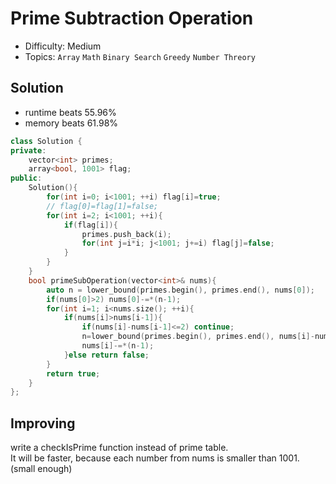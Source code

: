 # Prime Subtraction Operation
- Difficulty: Medium
- Topics: `Array` `Math` `Binary Search` `Greedy` `Number Threory`

<!-- ## Data Structure
``` cpp
``` -->

## Solution
- runtime beats 55.96%
- memory beats 61.98%
``` cpp
class Solution {
private:
    vector<int> primes;
    array<bool, 1001> flag;
public:
    Solution(){
        for(int i=0; i<1001; ++i) flag[i]=true;
        // flag[0]=flag[1]=false;
        for(int i=2; i<1001; ++i){
            if(flag[i]){
                primes.push_back(i);
                for(int j=i*i; j<1001; j+=i) flag[j]=false;
            }
        }
    }
    bool primeSubOperation(vector<int>& nums){
        auto n = lower_bound(primes.begin(), primes.end(), nums[0]);
        if(nums[0]>2) nums[0]-=*(n-1);
        for(int i=1; i<nums.size(); ++i){
            if(nums[i]>nums[i-1]){
                if(nums[i]-nums[i-1]<=2) continue;
                n=lower_bound(primes.begin(), primes.end(), nums[i]-nums[i-1]);
                nums[i]-=*(n-1);
            }else return false;
        }
        return true;
    }
};
```

## Improving
write a checkIsPrime function instead of prime table.  
It will be faster, because each number from nums is smaller than 1001. (small enough)

<!-- ### source code
- runtime beats 
- memory beats 
``` cpp
``` -->